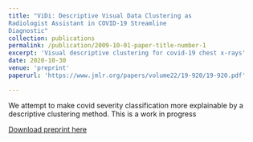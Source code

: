 ```yaml
---
title: "ViDi: Descriptive Visual Data Clustering as
Radiologist Assistant in COVID-19 Streamline
Diagnostic"
collection: publications
permalink: /publication/2009-10-01-paper-title-number-1
excerpt: 'Visual descriptive clustering for covid-19 chest x-rays'
date: 2020-10-30
venue: 'preprint'
paperurl: 'https://www.jmlr.org/papers/volume22/19-920/19-920.pdf'

---
```

We attempt to make covid severity classification more explainable by a descriptive clustering method.
This is a work in progress

[Download preprint here](http://academicpages.github.io/files/ViDi.pdf)

